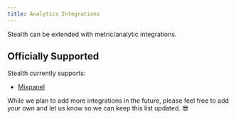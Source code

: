 ```yaml
---
title: Analytics Integrations
---
```


Stealth can be extended with metric/analytic integrations.

## Officially Supported

Stealth currently supports:

* [Mixpanel](https://github.com/hellostealth/stealth-mixpanel)

While we plan to add more integrations in the future, please feel free to add your own and let us know so we can keep this list updated. 😎
